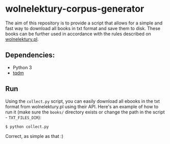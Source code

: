 # wolnelektury-corpus-generator

The aim of this repository is to provide a script that allows for a simple and fast way to download all books in txt format and save them to disk. These books can be further used in accordance with the rules described on [wolnelektury.pl](https://wolnelektury.pl/info/zasady-wykorzystania/).

## Dependencies:

- Python 3
- [tqdm](https://pypi.org/project/tqdm/)

## Run

Using the `collect.py` script, you can easily download all ebooks in the txt format from wolnelektury.pl using their API. Here's an example of how to run it (make sure the `books/` directory exists or change the path in the script - `TXT_FILES_DIR`):

```
$ python collect.py
```

Correct, as simple as that :)
